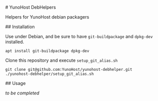 # YunoHost DebHelpers

Helpers for YunoHost debian packagers

## Installation

Use under Debian, and be sure to have `git-buildpackage` and `dpkg-dev`
installed.

    apt install git-buildpackage dpkg-dev

Clone this repository and execute `setup_git_alias.sh`

    git clone git@github.com:YunoHost/yunohost-debhelper.git
    ./yunohost-debhelper/setup_git_alias.sh


## Usage

*to be completed*